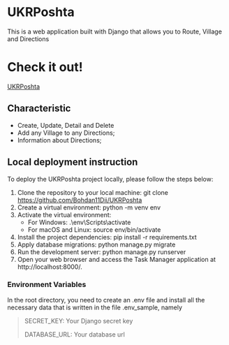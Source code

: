 # UKRPoshta

This is a web application built with Django that allows you to Route, Village  and Directions

# Check it out!

[UKRPoshta](https://ukrposhta.onrender.com/)

## Characteristic
- Create, Update, Detail and Delete
- Add any Village to any Directions;
- Information about Directions;

## Local deployment instruction

To deploy the UKRPoshta project locally, please follow the steps below:
1. Clone the repository to your local machine: git clone https://github.com/Bohdan11Dii/UKRPoshta
2. Create a virtual environment: python -m venv env
3. Activate the virtual environment:
    - For Windows: .\env\Scripts\activate
    - For macOS and Linux: source env/bin/activate
4. Install the project dependencies: pip install -r requirements.txt
5. Apply database migrations: python manage.py migrate
6. Run the development server: python manage.py runserver
7. Open your web browser and access the Task Manager application at http://localhost:8000/.

### Environment Variables
In the root directory, you need to create an .env file and install all the necessary data that is written in the file .env_sample, namely
> SECRET_KEY: Your Django secret key
>
> DATABASE_URL: Your database url